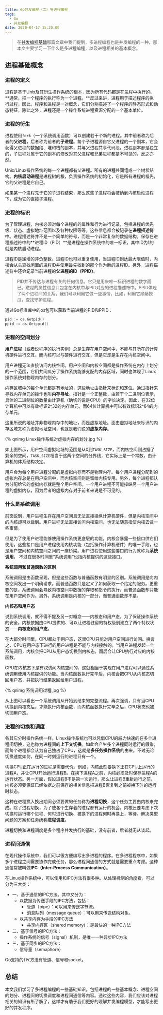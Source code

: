 ```yaml
---
title: Go并发编程（二）多进程编程
tags:
  - Go
  - 并发编程
date: 2020-04-17 15:20:00
---
```



> 在[并发编程基础](http://zmoyi.com/2020/04/16/GoConcurrent1-ConcurrentBase/)那篇文章中我们提到，多进程编程也是并发编程的一种，那本文主要学习一下什么是多进程编程，以及进程相关的基本概念。

## 进程基础概念

### 进程的定义

进程是基于Unix及其衍生操作系统的根本，因为所有代码都是在进程中执行的。**通常，把一个程序的执行称为一个进程。**反过来讲，进程用于描述程序的执行过程。因此，程序和进程是一对概念，它们分别描述了一个程序的静态形式和动态特征。除此之外，进程还是一个操作系统进程资源分配的一个基本单位。

### 进程的衍生

进程使用`fork`（一个系统调用函数）可以创建若干个新的进程。其中前者称为后者的**父进程**，后者称为前者的**子进程**。每个子进程源自它父进程的一个副本，它会获得父进程的数据段、堆和栈的副本，并与父进程共享代码段。进程副本都是独立的，子进程对属于它的副本的修改对其父进程和兄弟进程都是不可见的，反之亦然。

Unix/Linux操作系统的每一个进程都有父进程。所有的进程共同组成一个树状结构。**内核启动进程**是进程树的根，负责操作系统的初始化，它是所有进程的祖先，它的父进程是它自己。

如果某一个进程先于它的子进程结束，那么这些子进程将会被纳到内核启动进程下，成为它的直接子进程。

### 进程的标识

为了管理进程，内核必须对每个进程的的属性和行为进行记录，包括进程的优先级、状态、虚拟地址范围以及各种权限等等。这些信息都会被记录在**进程描述符**中。进程描述符并不是一个简单的符号，而是一个非常复杂的数据结构。保存在进程描述符中的**进程ID（PID）**是进程在操作系统中的唯一标识，其中ID为1的就是内核启动进程。

进程ID是递增的非负整数。进程ID也可以重复使用，当进程ID到达最大限值时，内核会从头查找闲置的进程ID并使用最先找到的那个作为新的进程ID。另外，进程描述符中还会记录当前进程的**父进程的ID（PPID）**。

>PID并不传达与进程有关的任何信息。它只是用来唯一标识进程的数字而已。进程的属性信息只包含在内核中与PID对应的进程描述符中。PPID体现了两个进程间的关系，我们可以利用它做一些事情，比如，利用它顺藤摸瓜，查找守护进程。

通过Go标准库中的os包可以获取当前进程的PID和PPID：

```go
pid := os.Getpid()
ppid := os.Getppid()
```

### 进程的空间划分

**用户进程**（或者说程序的执行实例）总是生存在用户空间中，不能与其所在的计算机硬件进行交互。而内核可以与硬件进行交互，但是它却是生存在内核空间中。

用户进程无法直接访问内核空间。用户空间和内核空间都是操作系统在内存上划分的一个范围，它们共同瓜分了操作系统能够支配的内存区域，同时也体现了Linux操作系统对物理内存的划分。

内存区域中的每个单元都是有地址的，这些地址由指针来标识和定位。通过指针来寻找内存单元的操作也叫**内存寻址**。指针是一个正整数，由若干个二进制位表示，具体的二进制位的数量由计算机（确切的说是CPU）的字长决定。因此，在32位计算机中可以有效标识2^32的内存单元，而64位计算机中可以有效标识2^64的内存单元。

这里所说的地址并非物理内存中的地址，而是虚拟地址。面由虚拟地址来标识的内存区域又称为虚拟地址空间，也就是我们说的**虚拟内存**。

{% qnimg Linux操作系统对虚拟内存的划分.jpg %}

如上图所示，用户空间虚拟地址的范围是从0到`TASK_SIZE`，而内核空间则占据了剩余的空间，`TASK_SIZE`相当于这两个空间的分界线，它实际上是一个常数，由计算机的体系结构决定。

用户会为每个用户进程分配的是虚拟内存而不是物理内存。每个用户进程分配到的虚拟内存总是在用户空间中，而内核空间则是留给内核专用。另外，每个进程都认为分配给它的虚拟内存就是整个用户空间。一个用户进程不可能操纵另一个用户进程的虚拟内存，因为后者的虚拟内存对于前者来说是不可见的。

### 什么是系统调用

前面说到，用户进程生存在用户空间且无法直接操纵计算机硬件，但是内核空间中的内核却可以做到。用户进程无法直接访问内核空间，也无法随意指使内核去做一些事情。

但是为了使用户进程能够使用操作系统更底层的功能，内核会暴露一些接口供它们使用，这些接口是用户进程使用内核功能（包括操作计算机硬件）的唯一手段，也是用户空间和内核空间之间的一座桥梁。用户进程使用这些接口的行为就称为**系统调用**， 不过在很多时间里“系统调用”也指内核提供的这些接口。

**系统调用和普通函数的区别**

系统调用是由函数呈现，但是这些函数与普通函数有明显的区别。系统调用是向内核空间发出一个明确请求，而普通函数只是定义了如何获取一个给定的服务。更重要的是，系统调用会导致内核空间中数据的存取和指令的执行，而普通函数却只能在用户空间作为。另外，系统调用是内核的一部分，而普通函数却不是。

**内核态和用户态**

说到系统调用，就不得不提及另一对概念——内核态和用户态。为了保证操作系统的安全，内核依据由CPU提供的、可以让进程驻留的特权级别建立了两个特权状态——**内核态和用户态**。

在大部分时间里，CPU都处于用户态，这里CPU只能对用户空间进行访问。换言之，CPU在用户态下进行的用户进程是不能与内核接触的。当用户进程发起一个系统调用，内核会把CPU从用户态切换到内核态，而后会让CPU执行对应的内核函数。

CPU在内核态下是有权访问内核空间的，这就相当于实现在用户进程可以通过系统调用使用内核提供的功能。当内核函数执行完毕后，内核会把CPU从内核态切回用户态，并把执行结果返回给用户进程。

{% qnimg 系统调用过程.jpg %}

从上图可以看出一个系统调用从开始到结束的完整流程。再次强调，只有当CPU切换到内核态后，才能执行内核函数，而内核函数执行完毕之后，CPU状态也被切回用户态。

### 进程的切换和调度

各其它分时操作系统一样，Linux操作系统也可以凭借CPU的威力快速的在多个进程间切换，这也称为进程间的**上下文切换**。如此会产生多个进程同时运行的假象，而每个进程都会认为自己独占了CPU，这就是**多任务操作系统**的由来。不过无论切换速度如何，在同一时刻运行的进程只有一个。

切换CPU正在运行的进程是需要代价。例如，内核此刻要换下正在CPU上运行的进程A，并让CPU开始运行进程B。在换下进程A之前，内核必须及时保存进程A的运行状态。另一方面，假设进程B不是第一次运行，那么让进程B重新运行之前，内核必须要保证已经依据之前保存的相关信息把进程B恢复到之前被换下时的运行时状态。

这种在进程换入换出期间必须要做的任务称为**进程切换**，这个任务主要由内核来完成。除了进程切换，为了使各个生存着的进程都有运行的机会，内核还要考虑下次切换时运行哪个进程、何时进行切换、被换下的进程何时再换上，等待。解决类型问题的方案和任务统称**进程调度**。

进程切换和进程调度是多个程序并发执行的基础，没有前者，后者就无从谈起。

### 进程间通信

在现代操作系统中，我们可以很方便编写出多进程的程序。在多进程程序中，如果多个进程之间需要协作完成任务，那么进程间通信的方式就是需要重点考虑。这种通信常被叫做**IPC（Inter-Process Communication）**。

在Linux操作系统中，可以使用和IPC方法有很多种。从处理机制的角度看，可以分为三大类：

- 一、基于通信的IPC方法。其中又分为：
  - 以数据为传送手段的IPC方法，包括：
    - 管道（pipe）：可以用来传送字节流。
    - 消息队列（message queue）：可以用来传送结构对象。
  - 以共享内存为手段的IPC方法
    - 共享内存区（shared memory）：是最快的一种IPC方法
- 二、基于信号的IPC方法：
  - 操作系统的信号（signal）机制，是唯一一种异步IPC方法
- 三、基于同步的IPC方法：
  - 信号量（semaphore）

Go支持的`IPC`方法有管道、信号和socket。

## 总结

本文我们学习了多进程编程的一些基础知识，包括进程的一些基本概念、进程空间的划分、进程间的切换调度和进程间通信等内容。通过这些内容，我们应该对进程相关的知识有所了解了，这样才有助于我们更好的理解并发编程模型，才能写出更好的并发程序。